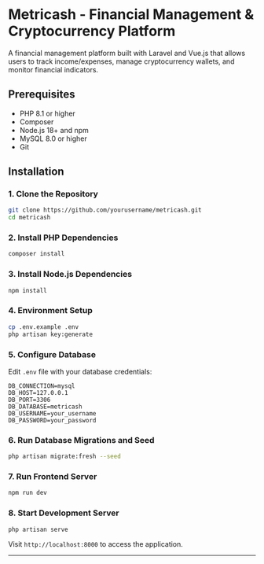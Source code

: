 # Metricash - Financial Management & Cryptocurrency Platform

A financial management platform built with Laravel and Vue.js that allows users to track income/expenses, manage cryptocurrency wallets, and monitor financial indicators.

## Prerequisites

- PHP 8.1 or higher
- Composer
- Node.js 18+ and npm
- MySQL 8.0 or higher
- Git

## Installation

### 1. Clone the Repository
```bash
git clone https://github.com/yourusername/metricash.git
cd metricash
```

### 2. Install PHP Dependencies
```bash
composer install
```

### 3. Install Node.js Dependencies
```bash
npm install
```

### 4. Environment Setup
```bash
cp .env.example .env
php artisan key:generate
```

### 5. Configure Database
Edit `.env` file with your database credentials:
```env
DB_CONNECTION=mysql
DB_HOST=127.0.0.1
DB_PORT=3306
DB_DATABASE=metricash
DB_USERNAME=your_username
DB_PASSWORD=your_password
```

### 6. Run Database Migrations and Seed
```bash
php artisan migrate:fresh --seed

```

### 7. Run Frontend Server
```bash
npm run dev
```

### 8. Start Development Server
```bash
php artisan serve
```

Visit `http://localhost:8000` to access the application.

---
